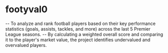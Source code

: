 # footyval0
-- To analyze and rank football players based on their key performance statistics (goals, assists, tackles, and more) across the last 5 Premier League seasons. 
-- By calculating a weighted overall score and comparing it to the player's market value, the project identifies undervalued and overvalued players. 
